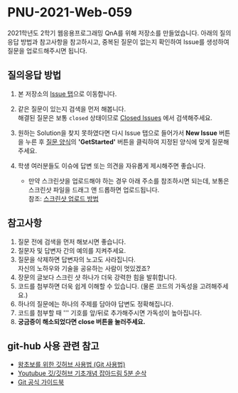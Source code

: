 # PNU-2021-Web-059
2021학년도 2학기 웹응용프로그래밍 QnA를 위해 저장소를 만들었습니다.
아래의 질의응답 방법과 참고사항을 참고하시고, 중복된 질문이 없는지 확인하여 Issue를 생성하여 질문을 업로드해주시면 됩니다.

## 질의응답 방법
1. 본 저장소의 [Issue 탭](https://github.com/ShinJM-maker/PNU-2021-Web-059/issues)으로 이동합니다.
2. 같은 질문이 있는지 검색을 먼저 해봅니다. <br> 해결된 질문은 보통 <code>closed</code> 상태이므로 [Closed Issues](https://github.com/ShinJM-maker/PNU-2021-Web-059/issues?q=is%3Aissue+is%3Aclosed) 에서 검색해주세요.
3. 원하는 Solution을 찾지 못하였다면 다시 Issue 탭으로 들어가서 <b>New Issue</b> 버튼을 누른 후 [질문 양식](https://github.com/ShinJM-maker/PNU-2021-Web-059/issues/new/choose)의 <b>'GetStarted'</b> 버튼을 클릭하여 지정된 양식에 맞게 질문해주세요.
4. 학생 여러분들도 이슈에 답변 또는 의견을 자유롭게 제시해주면 좋습니다.

    * 만약 스크린샷을 업로드해야 하는 경우 아래 주소를 참조하시면 되는데, 보통은 스크린샷 파일을 드래그 앤 드롭하면 업로드됩니다. <br> 참조: [스크린샷 업로드 방법](https://worthpreading.tistory.com/83)

## 참고사항
1. 질문 전에 검색을 먼저 해보시면 좋습니다.
2. 질문자 및 답변자 간의 예의를 지켜주세요.
3. 질문을 삭제하면 답변자의 노고도 사라집니다. <br> 자신의 노하우와 기술을 공유하는 사람이 멋있겠죠?
4. 장문의 글보다 스크린 샷 하나가 더욱 강력한 힘을 발휘합니다.
5. 코드를 첨부하면 더욱 쉽게 이해할 수 있습니다. (물론 코드의 가독성을 고려해주세요.)
6. 하나의 질문에는 하나의 주제를 담아야 답변도 정확해집니다.
7. 코드를 첨부할 때 ''' 기호를 앞/뒤로 추가해주시면 가독성이 높아집니다.
8. <b>궁금증이 해소되었다면 close 버튼을 눌러주세요.</b>

## git-hub 사용 관련 참고
- [왕초보를 위한 깃허브 사용법 (Git 사용법)](https://tagilog.tistory.com/377)
- [Youtubue 깃/깃허브 기초개념 잡아드림 5분 순삭](https://www.youtube.com/watch?v=YFNQwo7iTNc&ab_channel=%EB%85%B8%EB%A7%88%EB%93%9C%EC%BD%94%EB%8D%94NomadCoders)
- [Git 공식 가이드북](https://git-scm.com/book/ko/v2)
